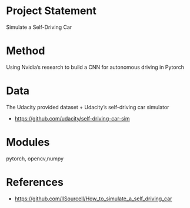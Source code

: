 # Project Statement

Simulate a Self-Driving Car

# Method

Using Nvidia’s research to build a CNN for autonomous driving in Pytorch

# Data

The Udacity provided dataset + Udacity’s self-driving car simulator

- https://github.com/udacity/self-driving-car-sim

# Modules

pytorch, opencv,numpy

# References

- https://github.com/llSourcell/How_to_simulate_a_self_driving_car
